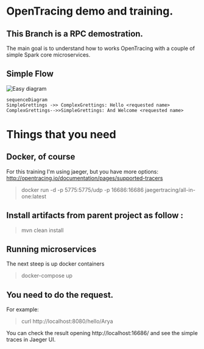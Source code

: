 # OpenTracing demo and training.
## This Branch is a RPC demostration.

The main goal is to understand how to works OpenTracing with a couple of simple Spark core microservices.

## Simple Flow

![Easy diagram](https://github.com/sucius/opentracing_spark/blob/master/images/diagram.PNG "Diagram")

```mermaid
sequenceDiagram
SimpleGrettings ->> ComplexGrettings: Hello <requested name>
ComplexGrettings-->>SimpleGrettings: And Welcome <requested name>
```

# Things that you need

## Docker, of course

For this training I'm using jaeger, but you have more options: http://opentracing.io/documentation/pages/supported-tracers

> docker run -d -p 5775:5775/udp -p 16686:16686 jaegertracing/all-in-one:latest

## Install artifacts from parent project as follow :
> mvn clean install

## Running microservices
The next steep is up docker containers
> docker-compose up

## You need to do the request.

For example:
> curl http://localhost:8080/hello/Arya

You can check the result opening http://localhost:16686/ and see the simple traces in Jaeger UI.